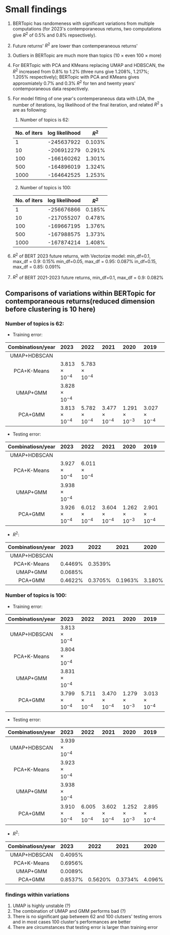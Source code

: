 # Small findings 
1. BERTopic has randomeness with significant variations from multiple computations (for 2023's contemporaneous returns, two computations give $R^2$ of 0.5% and 0.8% repsectively).
2. Future returns' $R^2$ are lower than contemperaneous returns'
3. Outliers in BERTopic are much more than topics (10 $\times$  even 100 $\times$  more) 
4. For BERTopic with PCA and KMeans replacing UMAP and HDBSCAN, the $R^2$ increased from 0.8% to 1.2% (three runs give 1.208%, 1.217%; 1.205% respectively); BERTopic with PCA and KMeans gives approxmiately 0.7% and 0.3% $R^2$ for ten and twenty years' contemporaneous data respectively.
5. For model fitting of one year's contemperaneous data with LDA, the number of iterations, log likelihood of the final iteration, and related $R^2$ s are as following:

   1. Number of topics is 62:

   |No. of iters | log likelihood | $R^2$|
   |------------|----------------|-------|
   | 1 |-245637922| 0.103%|
   | 10| -206912279|0.291%|
   | 100| -166160262|1.301%|
   | 500| -164896019|1.324%|
   | 1000| -164642525|1.253%|
   
   2. Number of topics is 100:
      
   |No. of iters | log likelihood | $R^2$|
   |------------|----------------|-------|
   | 1 |-256676866|0.185%|
   | 10|-217055207|0.478%|
   | 100|-169667195|1.376%|
   | 500|-167988575|1.373%|
   | 1000|-167874214|1.408%|
   
7. $R^2$ of BERT 2023 future returns, with Vectorize model: 
   min_df=0.1, max_df = 0.9: 0.15%
   min_df=0.05, max_df = 0.95: 0.087%
   in_df=0.15, max_df = 0.85: 0.091%
8. $R^2$ of BERT 2021-2023 future returns, min_df=0.1, max_df = 0.9: 0.082%

## Comparisons of variations within BERTopic for contemporaneous returns(reduced dimension before clustering is 10 here)
   ### Number of topics is 62:
   * Training error:

   |Combinatiosn/year|2023|2022|2021|2020|2019|2018|2017|2016|2015|2014|
   |:-----------------:|:----|:----|:----|:----|:----|:----|:----|:----|:----|:----|
   |UMAP+HDBSCAN||||
   |PCA+K-Means|$3.813\times10^{-4}$|$5.783\times10^{-4}$|
   |UMAP+GMM|$3.828\times10^{-4}$||||||$2.004\times10^{-4}$|$3.659\times10^{-4}$|$3.046\times10^{-4}$|$2.113\times10^{-4}$|
   |PCA+GMM|$3.813\times10^{-4}$|$5.782\times10^{-4}$|$3.477\times10^{-4}$|$1.291\times10^{-3}$|$3.027\times10^{-4}$|$3.554\times10^{-4}$|$2.023\times10^{-4}$|$3.607\times10^{-4}$|$3.049\times10^{-4}$|$2.078\times10^{-4}$|
   
   * Testing error:

   |Combinatiosn/year|2023|2022|2021|2020|2019|2018|2017|2016|2015|2014|
   |:-----------------:|:----|:----|:----|:----|:----|:----|:----|:----|:----|:----|
   |UMAP+HDBSCAN||||
   |PCA+K-Means|$3.927\times10^{-4}$|$6.011\times10^{-4}$|
   |UMAP+GMM|$3.938\times10^{-4}$||||||$2.135\times10^{-4}$|$3.434\times10^{-4}$|$3.133\times10^{-4}$|$2.013\times10^{-4}$|
   |PCA+GMM|$3.926\times10^{-4}$|$6.012\times10^{-4}$|$3.604\times10^{-4}$|$1.262\times10^{-3}$|$2.901\times10^{-4}$|$3.626\times10^{-4}$|$2.064\times10^{-4}$|$3.608\times10^{-4}$|$3.115\times10^{-4}$|$2.155\times10^{-4}$|

   * $R^2$:

   |Combinatiosn/year|2023|2022|2021|2020|2019|2018|2017|2016|2015|2014|
   |:-----------------:|:----|:----|:----|:----|:----|:----|:----|:----|:----|:----|
   |UMAP+HDBSCAN||||
   |PCA+K-Means|0.4469%|0.3539%|
   |UMAP+GMM|0.0685%||||||0.2147%|0.1361%|0.2617%|0.2337%|
   |PCA+GMM|0.4622%|0.3705%|0.1963%|3.180%|0.4018%|0.3310%|0.3306%|0.3599%|0.3345%|0.2631%|
   
   ### Number of topics is 100:

   * Training error:
   
   |Combinatiosn/year|2023|2022|2021|2020|2019|2018|2017|2016|2015|2014|
   |:-----------------:|:----|:----|:----|:----|:----|:----|:----|:----|:----|:----|
   |UMAP+HDBSCAN|$3.813\times10^{-4}$|||
   |PCA+K-Means|$3.804\times10^{-4}$||
   |UMAP+GMM|$3.831\times10^{-4}$||||||$2.003\times10^{-4}$|$3.657\times10^{-4}$|$3.050\times10^{-4}$|$2.116\times10^{-4}$|
   |PCA+GMM|$3.799\times10^{-4}$|$5.711\times10^{-4}$|$3.470\times10^{-4}$|$1.279\times10^{-3}$|$3.013\times10^{-4}$|$3.544\times10^{-4}$|$2.017\times10^{-4}$|$3.600\times10^{-4}$|$3.038\times10^{-4}$|$2.071\times10^{-4}$|

   * Testing error:
   
   |Combinatiosn/year|2023|2022|2021|2020|2019|2018|2017|2016|2015|2014|
   |:-----------------:|:----|:----|:----|:----|:----|:----|:----|:----|:----|:----|
   |UMAP+HDBSCAN|$3.939\times10^{-4}$|||
   |PCA+K-Means|$3.923\times10^{-4}$||
   |UMAP+GMM|$3.938\times10^{-4}$||||||$2.136\times10^{-4}$|$3.432\times10^{-4}$|$3.137\times10^{-4}$|$2.012\times10^{-4}$|
   |PCA+GMM|$3.910\times10^{-4}$|$6.005\times10^{-4}$|$3.602\times10^{-4}$|$1.252\times10^{-3}$|$2.895\times10^{-4}$|$3.622\times10^{-4}$|$2.065\times10^{-4}$|$3.613\times10^{-4}$|$3.111\times10^{-4}$|$2.156\times10^{-4}$|
   
   * $R^2$:

   |Combinatiosn/year|2023|2022|2021|2020|2019|2018|2017|2016|2015|2014|
   |:-----------------:|:----|:----|:----|:----|:----|:----|:----|:----|:----|:----|
   |UMAP+HDBSCAN|0.4095%|||
   |PCA+K-Means|0.6956%||
   |UMAP+GMM|0.0089%||||||0.2398%|0.2092%|0.1323%|0.1097%|
   |PCA+GMM|0.8537%|0.5620%|0.3734%|4.096%|0.8413%|0.6098%|0.6221%|0.5000%|0.6590%|0.5206%

   ### findings within variations
   1. UMAP is highly unstable (?)
   2. The combination of UMAP and GMM performs bad (?)
   3. There is no significant gap betweem 62 and 100 clutsers' testing errors and in most cases 100 cluster's performances are better
   4. There are circumstances that testing error is larger than training error
   
